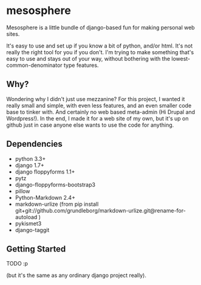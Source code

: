 mesosphere
==========

Mesosphere is a little bundle of django-based fun for making personal web sites.

It's easy to use and set up if you know a bit of python, and/or html. It's not really the right tool
for you if you don't. I'm trying to make something that's easy to use and stays out of your way,
without bothering with the lowest-common-denominator type features.

Why?
----

Wondering why I didn't just use mezzanine? For this project, I wanted it really small and simple,
with even less features, and an even smaller code base to tinker with. And certainly no web based
meta-admin (Hi Drupal and Wordpress!). In the end, I made it for a web site of my own, but it's up
on github just in case anyone else wants to use the code for anything.

Dependencies
------------

* python 3.3+
* django 1.7+
* django floppyforms 1.1+
* pytz
* django-floppyforms-bootstrap3
* pillow
* Python-Markdown 2.4+
* markdown-urlize (from pip install git+git://github.com/grundleborg/markdown-urlize.git@rename-for-autoload )
* pykismet3
* django-taggit

Getting Started
---------------

TODO :p

(but it's the same as any ordinary django project really).


